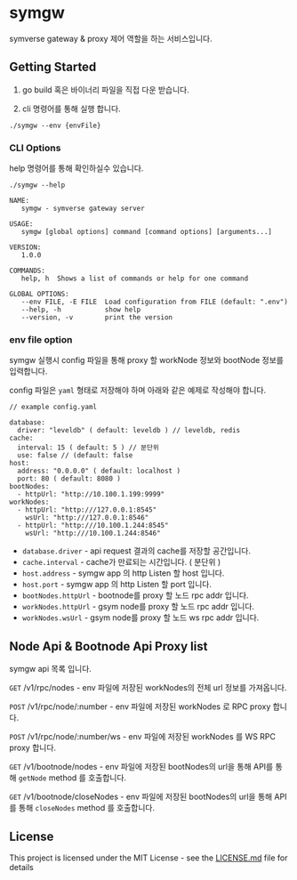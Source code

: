 # symgw

symverse gateway & proxy 제어 역할을 하는 서비스입니다.

## Getting Started

1. go build 혹은 바이너리 파일을 직접 다운 받습니다.

2. cli 명령어를 통해 실행 합니다.

`./symgw --env {envFile}`

### CLI Options

help 명령어를 통해 확인하실수 있습니다.

```
./symgw --help

NAME:
   symgw - symverse gateway server

USAGE:
   symgw [global options] command [command options] [arguments...]

VERSION:
   1.0.0

COMMANDS:
   help, h  Shows a list of commands or help for one command

GLOBAL OPTIONS:
   --env FILE, -E FILE  Load configuration from FILE (default: ".env")
   --help, -h           show help
   --version, -v        print the version

```

### env file option

symgw 실행시 config 파일을 통해 proxy 할 workNode 정보와 bootNode 정보를 입력합니다. 

config 파일은 `yaml` 형태로 저장해야 하며 아래와 같은 예제로 작성해야 합니다.

```
// example config.yaml 

database:
  driver: "leveldb" ( default: leveldb ) // leveldb, redis
cache: 
  interval: 15 ( default: 5 ) // 분단위
  use: false // (default: false
host:
  address: "0.0.0.0" ( default: localhost )
  port: 80 ( default: 8080 )
bootNodes:
  - httpUrl: "http://10.100.1.199:9999" 
workNodes: 
  - httpUrl: "http:///127.0.0.1:8545"
    wsUrl: "http:///127.0.0.1:8546"
  - httpUrl: "http:///10.100.1.244:8545"
    wsUrl: "http:///10.100.1.244:8546"
```

- `database.driver` - api request 결과의 cache를 저장할 공간입니다.
- `cache.interval` - cache가 만료되는 시간입니다. ( 분단위 )
- `host.address` - symgw app 의 http Listen 할 host 입니다.
- `host.port` - symgw app 의 http Listen 할 port 입니다.
- `bootNodes.httpUrl` - bootnode를 proxy 할 노드 rpc addr 입니다.
- `workNodes.httpUrl` - gsym node를 proxy 할 노드 rpc addr 입니다.
- `workNodes.wsUrl` - gsym node를 proxy 할 노드 ws rpc addr 입니다.


## Node Api & Bootnode Api Proxy list

symgw api 목록 입니다.

 `GET` /v1/rpc/nodes - env 파일에 저장된 workNodes의 전체 url 정보를 가져옵니다.
 
 `POST` /v1/rpc/node/:number - env 파일에 저장된 workNodes 로 RPC proxy 합니다.
 
 `POST` /v1/rpc/node/:number/ws - env 파일에 저장된 workNodes 를 WS RPC proxy 합니다.
 
 `GET` /v1/bootnode/nodes - env 파일에 저장된 bootNodes의 url을 통해 API를 통해 `getNode` method 를 호출합니다.
 
 `GET` /v1/bootnode/closeNodes - env 파일에 저장된 bootNodes의 url을 통해 API를 통해 `closeNodes` method 를 호출합니다.


## License

This project is licensed under the MIT License - see the [LICENSE.md](LICENSE.md) file for details
